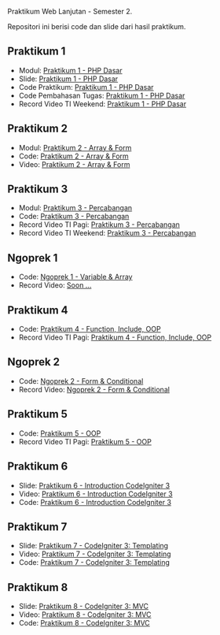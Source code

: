 Praktikum Web Lanjutan - Semester 2.

Repositori ini berisi code dan slide dari hasil praktikum.

## Praktikum 1

- Modul: [Praktikum 1 - PHP Dasar](https://elen.nurulfikri.ac.id/pluginfile.php/33857/mod_resource/content/0/01_praktikum_php.pdf)
- Slide: [Praktikum 1 - PHP Dasar](https://aufaroot18.github.io/pwl/Praktikum%201/Slide/Praktikum%201.pdf)
- Code Praktikum: [Praktikum 1 - PHP Dasar](https://github.com/aufaroot18/pwl/tree/main/Praktikum%201/Code)
- Code Pembahasan Tugas: [Praktikum 1 - PHP Dasar](https://github.com/aufaroot18/pwl/tree/main/Praktikum%201/Code%20Pembahasan%20Tugas)
- Record Video TI Weekend: [Praktikum 1 - PHP Dasar](https://drive.google.com/file/d/1i0TY5ptc_gER9yhMAkX2dxdXWE55yLLf/view)

## Praktikum 2

- Modul: [Praktikum 2 - Array & Form](https://elen.nurulfikri.ac.id/pluginfile.php/33857/mod_resource/content/0/01_praktikum_php.pdf)
- Code: [Praktikum 2 - Array & Form](https://github.com/aufaroot18/pwl/tree/main/Praktikum%202)
- Video: [Praktikum 2 - Array & Form](https://www.youtube.com/watch?v=xyqP6GdKVHk)

## Praktikum 3

- Modul: [Praktikum 3 - Percabangan](https://elen.nurulfikri.ac.id/pluginfile.php/34703/mod_resource/content/0/praktikum02_php.pdf)
- Code: [Praktikum 3 - Percabangan](https://github.com/aufaroot18/pwl/tree/main/Praktikum%203)
- Record Video TI Pagi: [Praktikum 3 - Percabangan](https://drive.google.com/file/d/1jD0PkvaQ-JtiDZeTHiLoTHpcOTPJX4Hs/view?usp=sharing)
- Record Video TI Weekend: [Praktikum 3 - Percabangan](https://drive.google.com/file/d/1PJLZHzRhTxBoxK-6x01vIS3uAfS43np6/view?usp=sharing)

## Ngoprek 1

- Code: [Ngoprek 1 - Variable & Array](https://github.com/aufaroot18/pwl/tree/main/Ngoprek%201/Code)
- Record Video: [Soon ...]()

## Praktikum 4
- Code: [Praktikum 4 - Function, Include, OOP](https://github.com/aufaroot18/pwl/tree/main/Praktikum%204)
- Record Video TI Pagi: [Praktikum 4 - Function, Include, OOP](https://drive.google.com/file/d/1blSIW96B68jy2GrKOJLJt9OpyISGWKdv/view?usp=sharing)

## Ngoprek 2
- Code: [Ngoprek 2 - Form & Conditional](https://github.com/aufaroot18/pwl/tree/main/Ngoprek%202/Code)
- Record Video: [Ngoprek 2 - Form & Conditional](https://drive.google.com/file/d/1fTJPz41BgSUyXlYWtOGD3NK5J0H38iOB/view?usp=sharing)

## Praktikum 5
- Code: [Praktikum 5 - OOP](https://github.com/aufaroot18/pwl/tree/main/Praktikum%205/Code)
- Record Video TI Pagi: [Praktikum 5 - OOP](https://drive.google.com/file/d/1FA6sSnIbkLiVIshbuR9QQePIPdmVUZHG/view?usp=sharing)

## Praktikum 6
- Slide: [Praktikum 6 - Introduction CodeIgniter 3](https://aufaroot18.github.io/pwl/Praktikum%206/Slide/Pertemuan%206.pdf)
- Video: [Praktikum 6 - Introduction CodeIgniter 3](https://youtu.be/IJFdZAWrdNs)
- Code: [Praktikum 6 - Introduction CodeIgniter 3](https://github.com/aufaroot18/pwl/tree/main/Praktikum%206/Code)

## Praktikum 7
- Slide: [Praktikum 7 - CodeIgniter 3: Templating](https://aufaroot18.github.io/pwl/Praktikum%207/Slide/Pertemuan%207.pdf)
- Video: [Praktikum 7 - CodeIgniter 3: Templating](https://youtu.be/vUonoL-8FTI)
- Code: [Praktikum 7 - CodeIgniter 3: Templating](https://github.com/aufaroot18/pwl/tree/main/Praktikum%207/Code/blog)

## Praktikum 8
- Slide: [Praktikum 8 - CodeIgniter 3: MVC](#)
- Video: [Praktikum 8 - CodeIgniter 3: MVC](https://youtu.be/FL8BEfqT3R4)
- Code: [Praktikum 8 - CodeIgniter 3: MVC](#)
